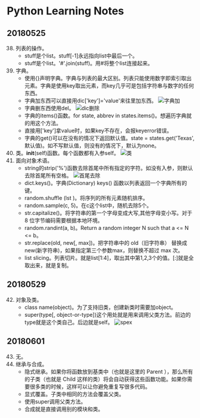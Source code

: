 # Python Learning Notes

## 20180525
38. 列表的操作。
    - stuff是个list。stuff[-1]永远指向list中最后一个。
    - stuff是个list。'#'.join(stuff)。用#将整个list连接起来。
39. 字典。
    - 使用{}声明字典。字典与列表的最大区别。列表只能使用数字即索引取出元素。字典是使用key取出元素，而key几乎可是包括字符串与数字的任何东西。
    - 字典加东西可以直接用dic['key']='value'来往里加东西。
    ![字典加](https://ws1.sinaimg.cn/large/e2989da6ly1frqw9afihfj206u00oq2p.jpg)
    - 字典删东西使用del。
    ![dic删除](https://ws1.sinaimg.cn/large/e2989da6ly1frqwft3xurj203q01ddfl.jpg)
    - 字典的items()函数。for state, abbrev in states.items()。想遍历字典就的用这个方法。
    - 直接用['key']拿value时，如果key不存在，会报keyerror错误。
    - 字典的get()可以在没有的情况下返回默认值。state = states.get('Texas',默认值)。如不写默认值，则没有的情况下，默认为none。
40. 类。__init__(self)函数。每个函数都有入参self。
![类](https://ws1.sinaimg.cn/large/e2989da6ly1frr1piltirj20bu06o74a.jpg)
41. 面向对象术语。
    - string的strip('%')函数去除首尾中所有指定的字符。如没有入参，则默认去除首尾所有空格。
    ![首尾去除](https://ws1.sinaimg.cn/large/e2989da6ly1frr7b3mgevj20cl04j74d.jpg)
    - dict.keys()。字典(Dictionary) keys() 函数以列表返回一个字典所有的键。
    - random.shuffle (lst )。将序列的所有元素随机排序。
    - random.sample(c, 5)。在c这个list中，随机去除5个。
    - str.capitalize()。将字符串的第一个字母变成大写,其他字母变小写。对于 8 位字节编码需要根据本地环境。
    - random.randint(a, b)。Return a random integer N such that a <= N <= b。
    - str.replace(old, new[, max])。把字符串中的 old（旧字符串） 替换成 new(新字符串)，如果指定第三个参数max，则替换不超过 max 次。
    - list slicing。列表切片。就是list[1:4]，取出其中第1,2,3个的值。[:]就是全取出来，就是复制。

## 20180529
42. 对象及类。
    - class name(object)。为了支持旧类，创建新类时需要加object。
    - super(type[, object-or-type])这个用处就是用来调用父类方法。前边的type就是这个类自己。后边就是self。
    ![spex](https://ws1.sinaimg.cn/large/e2989da6ly1frs1eea2n0j2083044q2s.jpg)

## 20180601
43. 无。
44. 继承与合成。
    - 隐式继承。如果你将函数放到基类中（也就是这里的 Parent ），那么所有的子类（也就是 Child 这样的类）将会自动获得这些函数功能。如果你需要很多类的时候，这样可以让你避免重复写很多代码。
    - 显式覆盖。子类中相同的方法会覆盖父类。
    - 使用super调用父类方法。
    - 合成就是直接调用别的模块和类。



